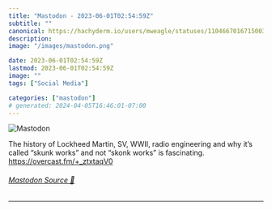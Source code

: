 ```yaml
---
title: "Mastodon - 2023-06-01T02:54:59Z"
subtitle: ""
canonical: https://hachyderm.io/users/mweagle/statuses/110466701671500369
description:
image: "/images/mastodon.png"

date: 2023-06-01T02:54:59Z
lastmod: 2023-06-01T02:54:59Z
image: ""
tags: ["Social Media"]

categories: ["mastodon"]
# generated: 2024-04-05T16:46:01-07:00
---
```

![Mastodon](/images/mastodon.png)

<p>The history of Lockheed Martin, SV, WWII, radio engineering and why it’s called “skunk works” and not “skonk works” is fascinating. <br /><a href="https://overcast.fm/+_ztxtaqV0" target="_blank" rel="nofollow noopener noreferrer" translate="no"><span class="invisible">https://</span><span class="">overcast.fm/+_ztxtaqV0</span><span class="invisible"></span></a></p>


###### [Mastodon Source 🐘](https://hachyderm.io/@mweagle/110466701671500369)

___
